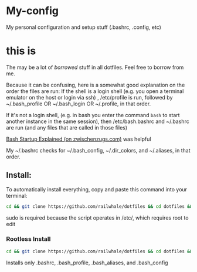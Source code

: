 # My-config
My personal configuration and setup stuff (.bashrc, .config, etc)
# this is 

The may be a lot of *borrowed* stuff in all dotfiles.
Feel free to borrow from me.

Because it can be confusing, here is a somewhat good explanation on the order the files are run:
If the shell is a login shell (e.g. you open a terminal emulator on the host or login via ssh) , /etc/profile is run, 
followed by ~/.bash_profile OR ~/.bash_login OR ~/.profile, in that order.

If it's not a login shell, (e.g. in bash you enter the command ```bash``` to start another instance in the same session),
then /etc/bash.bashrc and ~/.bashrc are run (and any files that are called in those files)

[Bash Startup Explained (on zwischenzugs.com)](https://zwischenzugs.com/2019/02/27/bash-startup-explained) was helpful

My ~/.bashrc checks for ~/.bash_config, ~/.dir_colors, and ~/.aliases, in that order.


## Install:

To automatically install everything, copy and paste this command into your terminal:
```bash
cd && git clone https://github.com/railwhale/dotfiles && cd dotfiles && chmod +x install.sh && clear && sudo bash install.sh
```
sudo is required because the script operates in /etc/, which requires root to edit

### Rootless Install
```bash
cd && git clone https://github.com/railwhale/dotfiles && cd dotfiles && chmod +x ./home-install.sh && clear && bash home-install.sh
```
Installs only .bashrc, .bash_profile, .bash_aliases, and .bash_config
